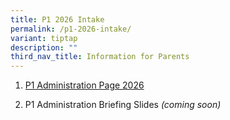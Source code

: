 ```yaml
---
title: P1 2026 Intake
permalink: /p1-2026-intake/
variant: tiptap
description: ""
third_nav_title: Information for Parents
---
```

<ol data-tight="true" class="tight">
<li>
<p><a href="https://sites.google.com/moe.edu.sg/rivpsp12025?usp=sharing)" rel="noopener nofollow" target="_blank">P1 Administration Page 2026</a>
</p>
</li>
<li>
<p>P1 Administration Briefing Slides <em>(coming soon)</em>
</p>
</li>
</ol>
<p></p>